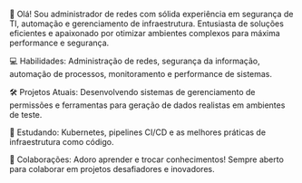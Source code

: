 👋 Olá! Sou administrador de redes com sólida experiência em segurança de TI, automação e gerenciamento de infraestrutura. Entusiasta de soluções eficientes e apaixonado por otimizar ambientes complexos para máxima performance e segurança.

💻 Habilidades: Administração de redes, segurança da informação, automação de processos, monitoramento e performance de sistemas.

🛠 Projetos Atuais: Desenvolvendo sistemas de gerenciamento de permissões e ferramentas para geração de dados realistas em ambientes de teste.

🌱 Estudando: Kubernetes, pipelines CI/CD e as melhores práticas de infraestrutura como código.

🤝 Colaborações: Adoro aprender e trocar conhecimentos! Sempre aberto para colaborar em projetos desafiadores e inovadores.
